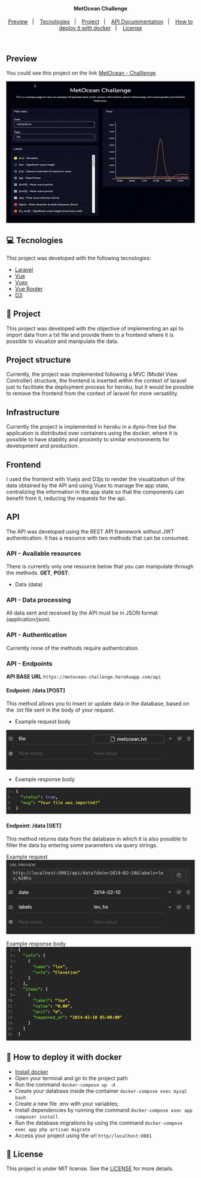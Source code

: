 <h4 align="center">
  MetOcean Challenge
</h4>

<p align="center">
  <a href="#-preview">Preview</a>&nbsp;&nbsp;&nbsp;|&nbsp;&nbsp;&nbsp;
  <a href="#-tecnologies">Tecnologies</a>&nbsp;&nbsp;&nbsp;|&nbsp;&nbsp;&nbsp;
  <a href="#-project">Project</a>&nbsp;&nbsp;&nbsp;|&nbsp;&nbsp;&nbsp;
  <a href="#-api-docummentation">API Docummentation</a>&nbsp;&nbsp;&nbsp;|&nbsp;&nbsp;&nbsp;
  <a href="#-how-to-deploy-it-with-docker">How to deploy it with docker</a>&nbsp;&nbsp;&nbsp;|&nbsp;&nbsp;&nbsp;
  <a href="#memo-license">License</a>
</p>

<br>

## Preview

You could see this project on the link [MetOcean - Challlenge](https://metocean-challenge.herokuapp.com)
<p align="center">
<img alt="Endpoint POST DATA Request Body" src=".github/preview.gif">
</p>

## 💻 Tecnologies

This project was developed with the following tecnologies:

- [Laravel](https://laravel.com)
- [Vue](https://vuejs.org/v2/guide/)
- [Vuex](https://vuex.vuejs.org/)
- [Vue Router](https://router.vuejs.org/)
- [D3](https://d3js.org/)

## 🔖 Project

This project was developed with the objective of implementing an api to import data from a txt file and provide them to a frontend where it is possible to visualize and manipulate the data.

## Project structure
Currently, the project was implemented following a MVC (Model View Controller) structure, the frontend is inserted within the context of laravel just to facilitate the deployment process for heroku, but it would be possible to remove the frontend from the context of laravel for more versatility.

## Infrastructure
Currently the project is implemented in heroku in a dyno-free but the application is distributed over containers using the docker, where it is possible to have stability and proximity to similar environments for development and production.

## Frontend
I used the frontend with Vuejs and D3js to render the visualization of the data obtained by the API and using Vuex to manage the app state, centralizing the information in the app state so that the components can benefit from it, reducing the requests for the api.

## API
The API was developed using the REST API framework without JWT authentication. It has a resource with two methods that can be consumed.

### API - Available resources
There is currently only one resource below that you can manipulate through the methods. **GET**, **POST**:

- Data (data)

### API - Data processing
All data sent and received by the API must be in JSON format (application/json).

### API - Authentication
Currently none of the methods require authentication.

### API - Endpoints
**API BASE URL** `https://metocean-challenge.herokuapp.com/api`

#### Endpoint: /data [POST]
This method allows you to insert or update data in the database, based on the .txt file sent in the body of your request.

- Example request body
<img alt="Endpoint POST DATA Request Body" src=".github/endpoint-post-data-request-body.png">

- Example response body
<img alt="Endpoint POST DATA Response Body" src=".github/endpoint-post-data-response-body.png">

#### Endpoint: /data [GET]
This method returns data from the database in which it is also possible to filter the data by entering some parameters via query strings.

Example request
<img alt="Endpoint GET DATA Request Body" src=".github/endpoint-get-data-request.png">

Example response body
<img alt="Endpoint GET DATA Response Body" src=".github/endpoint-get-data-response-body.png">

## 🤔 How to deploy it with docker
- [Install docker](https://www.docker.com/get-started)
- Open your terminal and go to the project path
- Run the command `docker-compose up -d`
- Create your database inside the container `docker-compose exec mysql bash`
- Create a new file .env with your variables;
- Install dependencies by running the command `docker-compose exec app composer install`
- Run the database migrations by using the command `docker-compose exec app php artisan migrate`
- Access your project using the url `http//localhost:8081`

## :memo: License

This project is under MIT license. See the [LICENSE](LICENSE.md) for more details.

